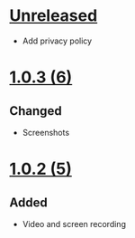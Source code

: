 # [Unreleased]

- Add privacy policy

# [1.0.3 (6)]

## Changed

- Screenshots

# [1.0.2 (5)]

## Added

- Video and screen recording

[Unreleased]: https://github.com/klaaspieter/Letters/compare/1.0.3...HEAD
[1.0.3 (6)]: https://github.com/klaaspieter/Letters/compare/1.0.2...1.0.3
[1.0.2 (5)]: https://github.com/klaaspieter/Letters/compare/1.0.1...1.0.2


